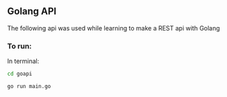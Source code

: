 ## Golang API

The following api was used while learning to make a REST api with Golang

### To run:

In terminal:
```sh
cd goapi
```

```sh
go run main.go
```
